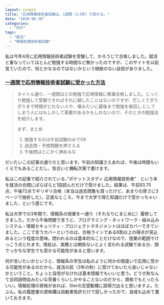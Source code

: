 ```yaml
---
layout: single
title: "応用情報技術者試験は、1週間（と3年）で受かる。"
date: "2010-06-30"
categories: 
  - "何か"
tags: 
  - "就活"
  - "情報処理技術者試験"
---
```


私は今年4月に応用情報技術者試験を受験して、かろうじて合格しました。就活と重なっていてほとんど勉強する時間など無かったのですが、このサイトを以前見ていたので、何とかなるのではないかという根拠のない自信がありました。

### [一週間で応用情報技術者試験に受かった方法](http://d.hatena.ne.jp/tek_koc/20100110/1263097202)

> タイトル通り、一週間ほどの勉強で応用情報に無事合格しました。じっくり勉強して受験できればそれに越したことはないのですが、忙しくてぎりぎりまで時間がとれない人や、僕みたいに最後まで勉強を後回し にしてしまう人にはもしかして需要があるかもしれないので、そのときの勉強法を紹介します。
> 
> まず、まとめ
> 
> 1. 勉強するのは午前試験のみでOK
> 2. 過去問・予想問題を押さえる
> 3. 午後問はとにかく諦めるな

だいたいこの記事の通りだと思います。午前の知識さえあれば、午後は時間もいくらでもあることだし、気合いと機転次第で書けます。

私はこの記事で紹介されている、”ポケットスタディ 応用情報技術者”　という本を就活の合間にぱらぱらと1回読んだだけで受けました。結果は、午前63.75点、午後72点でギリギリ合格（本当は過去問集も買ったけど、あまりの厚さに3ページで挫折した）。正直なところ、今まで大学で得た知識だけで受かっちゃいました、という感じです。

私は大学での3年間で、情報系の授業を一通り（それなりにまじめに）履修してきました。だから午後問題で言うと、プログラミング・ネットワーク・組み込みシステム・情報セキュリティ・プロジェクトマネジメントはほぼカバーできていました。ここで言うカバーというのは、合格ラインである6割以上の得点が見込めるという程度の意味。問われるのは基本的なことだけなので、授業の範囲でけっこう点とれます。情処は、実務とは関係ないとよく言われる試験である分、頭でっかちな学生でも受かる可能性があると思います。

何が言いたいかというと、情報系の学生は私のように何かの間違いで応用に受かる可能性があるのだから、就活の前（3年の秋）に受けておいたら良いじゃないかということ。ちょっと自信がなければ基本情報でもいいと思う。どうせ秋なんて合同説明会みたいな茶番くらいしかやることないのだから、資格でもとったらいい。情報処理の資格があれば、SIerの志望動機に説得力出ると思いますよ。たぶん。私の履歴書の資格欄は自動車免許だけで寂しかったので、自戒も込めて書いておきます。
